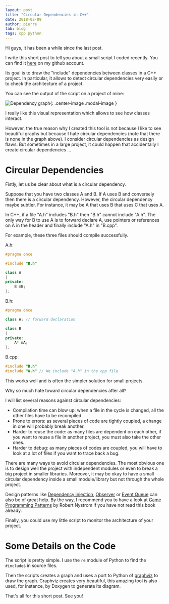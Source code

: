 ```yaml
---
layout: post
title: "Circular Dependencies in C++"
date: 2018-02-09
author: pierre
tab: blog
tags: cpp python
---
```

Hi guys, it has been a while since the last post.

I write this short post to tell you about a small script I coded recently. You can find it [here](https://github.com/pvigier/dependency-graph) on my github account.

Its goal is to draw the "include" dependencies between classes in a C++ project. In particular, it allows to detect circular dependencies very easily or to check the architecture of a project.

You can see the output of the script on a project of mine:

![Dependency graph](https://github.com/pvigier/dependency-graph/raw/master/examples/example1.png){: .center-image .modal-image }

I really like this visual representation which allows to see how classes interact.

However, the true reason why I created this tool is not because I like to see beautiful graphs but because I hate circular dependencies (note that there is none in the graph above). I consider circular dependencies as design flaws. But sometimes in a large project, it could happen that accidentally I create circular dependencies ...

<!--more-->

# Circular Dependencies

Fistly, let us be clear about what is a circular dependency.

Suppose that you have two classes A and B. If A uses B and conversely then there is a circular dependency. However, the circular dependency maybe subtler. For instance, it may be A that uses B that uses C that uses A.

In C++, if a file "A.h" includes "B.h" then "B.h" cannot include "A.h". The only way for B to use A is to forward declare A, use pointers or references on A in the header and finally include "A.h" in "B.cpp".

For example, these three files should compile successfully.

A.h:
```cpp
#pragma once

#include "B.h"

class A
{
private:
    B mB;
};
```

B.h:
```cpp
#pragma once

class A; // forward declaration

class B
{
private:
    A* mA;
};
```

B.cpp:
```cpp
#include "B.h"
#include "A.h" // We include "A.h" in the cpp file
```

This works well and is often the simpler solution for small projects.

Why so much hate toward circular dependencies after all?

I will list several reasons against circular dependencies:
* Compilation time can blow up: when a file in the cycle is changed, all the other files have to be recompiled.
* Prone to errors: as several pieces of code are tightly coupled, a change in one will probably break another.
* Harder to reuse the code: as many files are dependent on each other, if you want to reuse a file in another project, you must also take the other ones.
* Harder to debug: as many pieces of codes are coupled, you will have to look at a lot of files if you want to trace back a bug.

There are many ways to avoid circular dependencies. The most obvious one is to design well the project with independent modules or even to break a big project in smaller libraries. Moreover, it may be okay to have a small circular dependency inside a small module/library but not through the whole project.

Design patterns like [Dependency injection](https://en.wikipedia.org/wiki/Dependency_injection), [Observer](http://gameprogrammingpatterns.com/observer.html) or [Event Queue](http://gameprogrammingpatterns.com/event-queue.html) can also be of great help. By the way, I recommend you to have a look at [Game Programming Patterns](http://gameprogrammingpatterns.com/) by Robert Nystrom if you have not read this book already.

Finally, you could use my little script to monitor the architecture of your project.

# Some Details on the Code

The script is pretty simple. I use the `re` module of Python to find the `#include`s in source files.

Then the scripts creates a graph and uses a port to Python of [graphviz](https://www.graphviz.org/) to draw the graph. Graphviz creates very beautiful, this amazing tool is also used, for instance, by Doxygen to generate its diagram.

That's all for this short post. See you!
